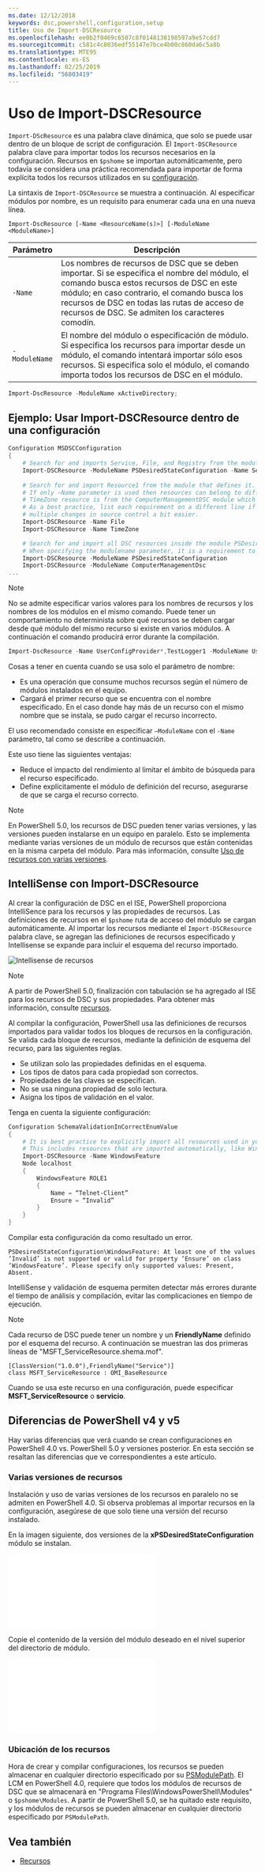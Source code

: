 ```yaml
---
ms.date: 12/12/2018
keywords: dsc,powershell,configuration,setup
title: Uso de Import-DSCResource
ms.openlocfilehash: ee0b2f0469c6507c8f0148138198597a9e57cdd7
ms.sourcegitcommit: c581c4c8036edf55147e7bce4b00c860da6c5a8b
ms.translationtype: MTE95
ms.contentlocale: es-ES
ms.lasthandoff: 02/25/2019
ms.locfileid: "56803419"
---
```

# <a name="using-import-dscresource"></a>Uso de Import-DSCResource

`Import-DScResource` es una palabra clave dinámica, que solo se puede usar dentro de un bloque de script de configuración. El `Import-DSCResource` palabra clave para importar todos los recursos necesarios en la configuración. Recursos en `$pshome` se importan automáticamente, pero todavía se considera una práctica recomendada para importar de forma explícita todos los recursos utilizados en su [configuración](Configurations.md).

La sintaxis de `Import-DSCResource` se muestra a continuación.  Al especificar módulos por nombre, es un requisito para enumerar cada una en una nueva línea.

```syntax
Import-DscResource [-Name <ResourceName(s)>] [-ModuleName <ModuleName>]
```

|Parámetro  |Descripción  |
|---------|---------|
|`-Name`|Los nombres de recursos de DSC que se deben importar. Si se especifica el nombre del módulo, el comando busca estos recursos de DSC en este módulo; en caso contrario, el comando busca los recursos de DSC en todas las rutas de acceso de recursos de DSC. Se admiten los caracteres comodín.|
|`-ModuleName`|El nombre del módulo o especificación de módulo.  Si especifica los recursos para importar desde un módulo, el comando intentará importar sólo esos recursos. Si especifica solo el módulo, el comando importa todos los recursos de DSC en el módulo.|

```powershell
Import-DscResource -ModuleName xActiveDirectory;
```

## <a name="example-use-import-dscresource-within-a-configuration"></a>Ejemplo: Usar Import-DSCResource dentro de una configuración

```powershell
Configuration MSDSCConfiguration
{
    # Search for and imports Service, File, and Registry from the module PSDesiredStateConfiguration.
    Import-DSCResource -ModuleName PSDesiredStateConfiguration -Name Service, File, Registry
    
    # Search for and import Resource1 from the module that defines it.
    # If only –Name parameter is used then resources can belong to different PowerShell modules as well.
    # TimeZone resource is from the ComputerManagementDSC module which is not installed by default.
    # As a best practice, list each requirement on a different line if possible.  This makes reviewing
    # multiple changes in source control a bit easier.
    Import-DSCResource -Name File
    Import-DSCResource -Name TimeZone

    # Search for and import all DSC resources inside the module PSDesiredStateConfiguration.
    # When specifying the modulename parameter, it is a requirement to list each on a new line.
    Import-DSCResource -ModuleName PSDesiredStateConfiguration
    Import-DSCResource -ModuleName ComputerManagementDsc
...
```

> [!NOTE]
> No se admite especificar varios valores para los nombres de recursos y los nombres de los módulos en el mismo comando. Puede tener un comportamiento no determinista sobre qué recursos se deben cargar desde qué módulo del mismo recurso si existe en varios módulos. A continuación el comando producirá error durante la compilación.
>
> ```powershell
> Import-DscResource -Name UserConfigProvider*,TestLogger1 -ModuleName UserConfigProv,PsModuleForTestLogger
> ```

Cosas a tener en cuenta cuando se usa solo el parámetro de nombre:

- Es una operación que consume muchos recursos según el número de módulos instalados en el equipo.
- Cargará el primer recurso que se encuentra con el nombre especificado. En el caso donde hay más de un recurso con el mismo nombre que se instala, se pudo cargar el recurso incorrecto.

El uso recomendado consiste en especificar `–ModuleName` con el `-Name` parámetro, tal como se describe a continuación.

Este uso tiene las siguientes ventajas:

- Reduce el impacto del rendimiento al limitar el ámbito de búsqueda para el recurso especificado.
- Define explícitamente el módulo de definición del recurso, asegurarse de que se carga el recurso correcto.

> [!NOTE]
> En PowerShell 5.0, los recursos de DSC pueden tener varias versiones, y las versiones pueden instalarse en un equipo en paralelo. Esto se implementa mediante varias versiones de un módulo de recursos que están contenidas en la misma carpeta del módulo.
> Para más información, consulte [Uso de recursos con varias versiones](sxsresource.md).

## <a name="intellisense-with-import-dscresource"></a>IntelliSense con Import-DSCResource

Al crear la configuración de DSC en el ISE, PowerShell proporciona IntelliSence para los recursos y las propiedades de recursos. Las definiciones de recursos en el `$pshome` ruta de acceso del módulo se cargan automáticamente. Al importar los recursos mediante el `Import-DSCResource` palabra clave, se agregan las definiciones de recursos especificado y Intellisense se expande para incluir el esquema del recurso importado.

![Intellisense de recursos](/media/resource-intellisense.png)

> [!NOTE]
> A partir de PowerShell 5.0, finalización con tabulación se ha agregado al ISE para los recursos de DSC y sus propiedades. Para obtener más información, consulte [recursos](../resources/resources.md).

Al compilar la configuración, PowerShell usa las definiciones de recursos importados para validar todos los bloques de recursos en la configuración.
Se valida cada bloque de recursos, mediante la definición de esquema del recurso, para las siguientes reglas.

- Se utilizan solo las propiedades definidas en el esquema.
- Los tipos de datos para cada propiedad son correctos.
- Propiedades de las claves se especifican.
- No se usa ninguna propiedad de solo lectura.
- Asigna los tipos de validación en el valor.

Tenga en cuenta la siguiente configuración:

```powershell
Configuration SchemaValidationInCorrectEnumValue
{
    # It is best practice to explicitly import all resources used in your Configuration.
    # This includes resources that are imported automatically, like WindowsFeature.
    Import-DSCResource -Name WindowsFeature
    Node localhost
    {
        WindowsFeature ROLE1
        {
            Name = “Telnet-Client”
            Ensure = “Invalid”
        }
    }
}
```

Compilar esta configuración da como resultado un error.

```output
PSDesiredStateConfiguration\WindowsFeature: At least one of the values ‘Invalid’ is not supported or valid for property ‘Ensure’ on class ‘WindowsFeature’. Please specify only supported values: Present, Absent.
```

IntelliSense y validación de esquema permiten detectar más errores durante el tiempo de análisis y compilación, evitar las complicaciones en tiempo de ejecución.

> [!NOTE]
> Cada recurso de DSC puede tener un nombre y un **FriendlyName** definido por el esquema del recurso. A continuación se muestran las dos primeras líneas de "MSFT_ServiceResource.shema.mof".
> ```syntax
> [ClassVersion("1.0.0"),FriendlyName("Service")]
> class MSFT_ServiceResource : OMI_BaseResource
> ```
> Cuando se usa este recurso en una configuración, puede especificar **MSFT_ServiceResource** o **servicio**.

## <a name="powershell-v4-and-v5-differences"></a>Diferencias de PowerShell v4 y v5

Hay varias diferencias que verá cuando se crean configuraciones en PowerShell 4.0 vs. PowerShell 5.0 y versiones posterior. En esta sección se resaltan las diferencias que ve correspondientes a este artículo.

### <a name="multiple-resource-versions"></a>Varias versiones de recursos

Instalación y uso de varias versiones de los recursos en paralelo no se admiten en PowerShell 4.0. Si observa problemas al importar recursos en la configuración, asegúrese de que solo tiene una versión del recurso instalado.

En la imagen siguiente, dos versiones de la **xPSDesiredStateConfiguration** módulo se instalan.

![Se ha corregido varias versiones de recursos](/media/multiple-resource-versions-broken.md)

Copie el contenido de la versión del módulo deseado en el nivel superior del directorio de módulo.

![Se ha corregido varias versiones de recursos](/media/multiple-resource-versions-fixed.md)

### <a name="resource-location"></a>Ubicación de los recursos

Hora de crear y compilar configuraciones, los recursos se pueden almacenar en cualquier directorio especificado por su [PSModulePath](/powershell/developer/module/modifying-the-psmodulepath-installation-path). El LCM en PowerShell 4.0, requiere que todos los módulos de recursos de DSC que se almacenará en "Programa Files\WindowsPowerShell\Modules" o `$pshome\Modules`. A partir de PowerShell 5.0, se ha quitado este requisito, y los módulos de recursos se pueden almacenar en cualquier directorio especificado por `PSModulePath`.

## <a name="see-also"></a>Vea también

- [Recursos](../resources/resources.md)
